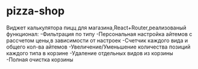 # pizza-shop
Виджет калькулятора пицц для магазина,React+Router,реализованый функционал:
-Фильтрация по типу
-Персональная настройка айтемов с рассчетом цены,в зависимости от настроек
-Счетчик каждого вида и общего кол-ва айтемов
-Увеличение/Уменьшение количества позиций каждого типа в корзине
-Удаление отдельных видов из корзины
-Полная очистка корзины
